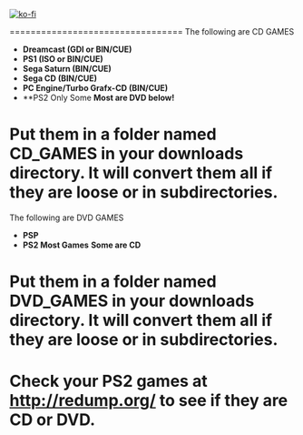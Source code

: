[![ko-fi](https://ko-fi.com/img/githubbutton_sm.svg)](https://ko-fi.com/Q5Q2YPF8J)

=================================
 The following are CD GAMES

- **Dreamcast (GDI or BIN/CUE)**
- **PS1 (ISO or BIN/CUE)**
- **Sega Saturn (BIN/CUE)**
- **Sega CD (BIN/CUE)**
- **PC Engine/Turbo Grafx-CD (BIN/CUE)**
- **PS2 Only Some **Most are DVD below!**

Put them in a folder named CD_GAMES in your downloads directory. It will convert them all if they are loose or in subdirectories.
=================================
 The following are DVD GAMES

- **PSP**
- **PS2 Most Games** **Some are CD**

Put them in a folder named DVD_GAMES in your downloads directory. It will convert them all if they are loose or in subdirectories.
=================================
 Check your PS2 games at http://redump.org/ to see if they are CD or DVD.
=================================
